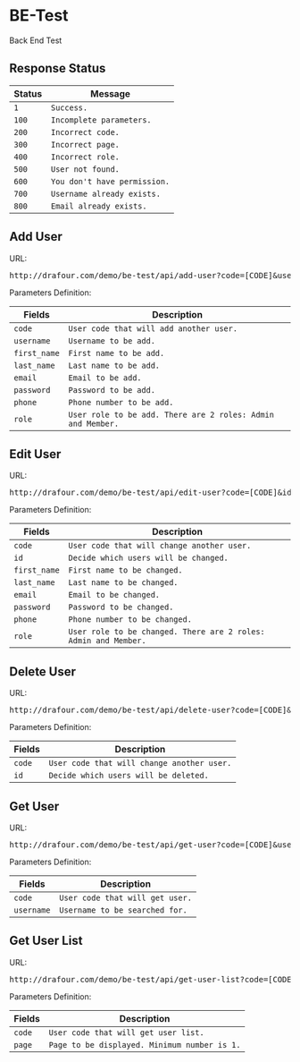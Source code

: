 # BE-Test
Back End Test

<h2>Response Status</h2>
<table>
  <thead>
    <tr>
      <th>Status</th>
      <th>Message</th>
    </tr>
  </thead>
  <tbody>
    <tr>
      <td><code>1</code></td>
      <td><code>Success.</code></td>
    </tr>
    <tr>
      <td><code>100</code></td>
      <td><code>Incomplete parameters.</code></td>
    </tr>
    <tr>
      <td><code>200</code></td>
      <td><code>Incorrect code.</code></td>
    </tr>
    <tr>
      <td><code>300</code></td>
      <td><code>Incorrect page.</code></td>
    </tr>
    <tr>
      <td><code>400</code></td>
      <td><code>Incorrect role.</code></td>
    </tr>
    <tr>
      <td><code>500</code></td>
      <td><code>User not found.</code></td>
    </tr>
    <tr>
      <td><code>600</code></td>
      <td><code>You don't have permission.</code></td>
    </tr>
    <tr>
      <td><code>700</code></td>
      <td><code>Username already exists.</code></td>
    </tr>
    <tr>
      <td><code>800</code></td>
      <td><code>Email already exists.</code></td>
    </tr>
  </tbody>
</table>

<h2>Add User</h2>
<p>URL:</p>
<pre>http://drafour.com/demo/be-test/api/add-user?code=[CODE]&username=[USERNAME]&first_name=[FIRST_NAME]&last_name=[LAST_NAME]&email=[EMAIL]&password=[PASSWORD]&phone=[PHONE]&role=[ROLE]</pre>
<p>Parameters Definition:</p>
<table>
  <thead>
    <tr>
      <th>Fields</th>
      <th>Description</th>
    </tr>
  </thead>
  <tbody>
    <tr>
      <td><code>code</code></td>
      <td><code>User code that will add another user.</code></td>
    </tr>
    <tr>
      <td><code>username</code></td>
      <td><code>Username to be add.</code></td>
    </tr>
    <tr>
      <td><code>first_name</code></td>
      <td><code>First name to be add.</code></td>
    </tr>
    <tr>
      <td><code>last_name</code></td>
      <td><code>Last name to be add.</code></td>
    </tr>
    <tr>
      <td><code>email</code></td>
      <td><code>Email to be add.</code></td>
    </tr>
    <tr>
      <td><code>password</code></td>
      <td><code>Password to be add.</code></td>
    </tr>
    <tr>
      <td><code>phone</code></td>
      <td><code>Phone number to be add.</code></td>
    </tr>
    <tr>
      <td><code>role</code></td>
      <td><code>User role to be add. There are 2 roles: Admin and Member.</code></td>
    </tr>
  </tbody>
</table>

<h2>Edit User</h2>
<p>URL:</p>
<pre>http://drafour.com/demo/be-test/api/edit-user?code=[CODE]&id=[ID]&first_name=[FIRST_NAME]&last_name=[LAST_NAME]&email=[EMAIL]&password=[PASSWORD]&phone=[PHONE]&role=[ROLE]</pre>
<p>Parameters Definition:</p>
<table>
  <thead>
    <tr>
      <th>Fields</th>
      <th>Description</th>
    </tr>
  </thead>
  <tbody>
    <tr>
      <td><code>code</code></td>
      <td><code>User code that will change another user.</code></td>
    </tr>
    <tr>
      <td><code>id</code></td>
      <td><code>Decide which users will be changed.</code></td>
    </tr>
    <tr>
      <td><code>first_name</code></td>
      <td><code>First name to be changed.</code></td>
    </tr>
    <tr>
      <td><code>last_name</code></td>
      <td><code>Last name to be changed.</code></td>
    </tr>
    <tr>
      <td><code>email</code></td>
      <td><code>Email to be changed.</code></td>
    </tr>
    <tr>
      <td><code>password</code></td>
      <td><code>Password to be changed.</code></td>
    </tr>
    <tr>
      <td><code>phone</code></td>
      <td><code>Phone number to be changed.</code></td>
    </tr>
    <tr>
      <td><code>role</code></td>
      <td><code>User role to be changed. There are 2 roles: Admin and Member.</code></td>
    </tr>
  </tbody>
</table>

<h2>Delete User</h2>
<p>URL:</p>
<pre>http://drafour.com/demo/be-test/api/delete-user?code=[CODE]&id=[ID]</pre>
<p>Parameters Definition:</p>
<table>
  <thead>
    <tr>
      <th>Fields</th>
      <th>Description</th>
    </tr>
  </thead>
  <tbody>
    <tr>
      <td><code>code</code></td>
      <td><code>User code that will change another user.</code></td>
    </tr>
    <tr>
      <td><code>id</code></td>
      <td><code>Decide which users will be deleted.</code></td>
    </tr>
  </tbody>
</table>

<h2>Get User</h2>
<p>URL:</p>
<pre>http://drafour.com/demo/be-test/api/get-user?code=[CODE]&username=[USERNAME]</pre>
<p>Parameters Definition:</p>
<table>
  <thead>
    <tr>
      <th>Fields</th>
      <th>Description</th>
    </tr>
  </thead>
  <tbody>
    <tr>
      <td><code>code</code></td>
      <td><code>User code that will get user.</code></td>
    </tr>
    <tr>
      <td><code>username</code></td>
      <td><code>Username to be searched for.</code></td>
    </tr>
  </tbody>
</table>

<h2>Get User List</h2>
<p>URL:</p>
<pre>http://drafour.com/demo/be-test/api/get-user-list?code=[CODE]&page=[PAGE]</pre>
<p>Parameters Definition:</p>
<table>
  <thead>
    <tr>
      <th>Fields</th>
      <th>Description</th>
    </tr>
  </thead>
  <tbody>
    <tr>
      <td><code>code</code></td>
      <td><code>User code that will get user list.</code></td>
    </tr>
    <tr>
      <td><code>page</code></td>
      <td><code>Page to be displayed. Minimum number is 1.</code></td>
    </tr>
  </tbody>
</table>
